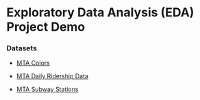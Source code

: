 # Exploratory Data Analysis (EDA) Project Demo

### Datasets

- [MTA Colors](https://data.ny.gov/Transportation/MTA-Colors/3uhz-sej2/about_data)

- [MTA Daily Ridership Data](https://data.ny.gov/Transportation/MTA-Daily-Ridership-Data-Beginning-2020/vxuj-8kew/about_data)

- [MTA Subway Stations](https://data.ny.gov/Transportation/MTA-Subway-Stations/39hk-dx4f/about_data)


